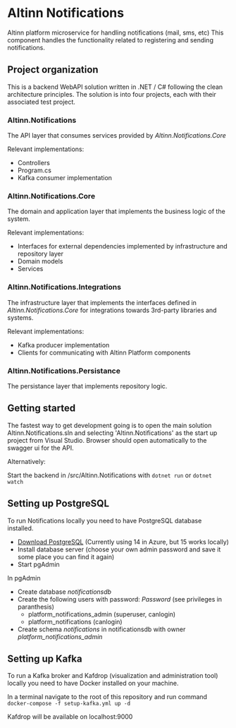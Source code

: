 # Altinn Notifications

Altinn platform microservice for handling notifications (mail, sms, etc)
This component handles the functionality related to registering and sending notifications.

## Project organization
This is a backend WebAPI solution written in .NET / C# following the clean architecture principles.
The solution is into four projects, each with their associated test project.

### Altinn.Notifications
The API layer that consumes services provided by _Altinn.Notifications.Core_

Relevant implementations:
- Controllers
- Program.cs
- Kafka consumer implementation


### Altinn.Notifications.Core
The domain and application layer that implements the business logic of the system.

Relevant implementations:
- Interfaces for external dependencies implemented by infrastructure and repository layer
- Domain models
- Services

### Altinn.Notifications.Integrations
The infrastructure layer that implements the interfaces defined in _Altinn.Notifications.Core_ for integrations towards 3rd-party libraries and systems.

Relevant implementations:
- Kafka producer implementation
- Clients for communicating with Altinn Platform components


### Altinn.Notifications.Persistance
The persistance layer that implements repository logic.

## Getting started

The fastest way to get development going is to open the main solution Altinn.Notifications.sln and selecting 'Altinn.Notifications' as the start up project from Visual Studio. Browser should open automatically to the swagger ui for the API.

Alternatively:

Start the backend in /src/Altinn.Notifications with `dotnet run` or `dotnet watch`


## Setting up PostgreSQL

To run Notifications locally you need to have PostgreSQL database installed.

- [Download PostgreSQL](https://www.postgresql.org/download/) (Currently using 14 in Azure, but 15 works locally)
- Install database server (choose your own admin password and save it some place you can find it again)
- Start pgAdmin

In pgAdmin
- Create database _notificationsdb_
- Create the following users with password: _Password_ (see privileges in paranthesis)
  - platform_notifications_admin (superuser, canlogin)
  - platform_notifications (canlogin)
- Create schema _notifications_ in notificationsdb with owner _platform_notifications_admin_

## Setting up Kafka

To run a Kafka broker and Kafdrop (visualization and administration tool) locally you need to have Docker installed on your machine.

In a terminal navigate to the root of this repository
and run command `docker-compose -f setup-kafka.yml up -d`

Kafdrop will be available on localhost:9000
